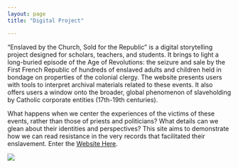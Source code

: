 ```yaml
---
layout: page
title: "Digital Project"

---
```


“Enslaved by the Church, Sold for the Republic” is a digital storytelling project designed for scholars, teachers, and students. It brings to light a long-buried episode of the Age of Revolutions: the seizure and sale by the First French Republic of hundreds of enslaved adults and children held in bondage on properties of the colonial clergy. The website presents users with tools to interpret archival materials related to these events. It also offers users a window onto the broader, global phenomenon of slaveholding by Catholic corporate entities (17th-19th centuries). 

What happens when we center the experiences of the victims of these events, rather than those of priests and politicians? What details can we glean about their identities and perspectives? This site aims to demonstrate how we can read resistance in the very records that facilitated their enslavement.
Enter the [Website Here](https://storymaps.arcgis.com/stories/68ea1822adba48acadb2848f40b29048).

<img src="{{ site.baseurl }}/caen2.gif">
